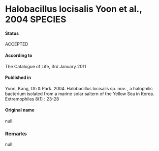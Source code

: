 Halobacillus locisalis Yoon et al., 2004 SPECIES
=======

#### Status
ACCEPTED

#### According to
The Catalogue of Life, 3rd January 2011

#### Published in
Yoon, Kang, Oh & Park. 2004. Halobacillus locisalis sp. nov. , a halophilic bacterium isolated from a marine solar saltern of the Yellow Sea in Korea. Extremophiles 8(1) : 23-28

#### Original name
null

### Remarks
null